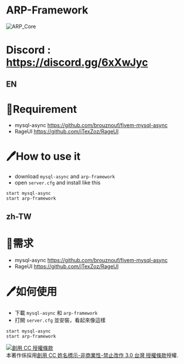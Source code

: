 # ARP-Framework
![ARP_Core](https://imgur.com/qKZ9Oj0.png)

# Discord : https://discord.gg/6xXwJyc

## EN
# 🔐Requirement
- mysql-async https://github.com/brouznouf/fivem-mysql-async
- RageUI https://github.com/iTexZoz/RageUI

# 🖊How to use it
- download `mysql-async` and `arp-framework`
- open `server.cfg` and install like this
```
start mysql-async
start arp-framework
```

## zh-TW
# 🔐需求
- mysql-async https://github.com/brouznouf/fivem-mysql-async
- RageUI https://github.com/iTexZoz/RageUI

# 🖊如何使用
- 下載 `mysql-async` 和 `arp-framework`
- 打開 `server.cfg` 並安裝，看起來像這樣
```
start mysql-async
start arp-framework
```

<a rel="license" href="http://creativecommons.org/licenses/by-nc-nd/3.0/tw/"><img alt="創用 CC 授權條款" style="border-width:0" src="https://i.creativecommons.org/l/by-nc-nd/3.0/tw/88x31.png" /></a><br />本著作係採用<a rel="license" href="http://creativecommons.org/licenses/by-nc-nd/3.0/tw/">創用 CC 姓名標示-非商業性-禁止改作 3.0 台灣 授權條款</a>授權.
    